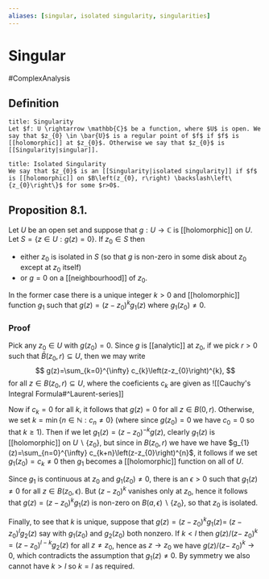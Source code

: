```yaml
---
aliases: [singular, isolated singularity, singularities]
---
```

# Singular
#ComplexAnalysis 

## Definition
```ad-definition
title: Singularity
Let $f: U \rightarrow \mathbb{C}$ be a function, where $U$ is open. We say that $z_{0} \in \bar{U}$ is a regular point of $f$ if $f$ is [[holomorphic]] at $z_{0}$. Otherwise we say that $z_{0}$ is [[Singularity|singular]].
```
```ad-definition
title: Isolated Singularity
We say that $z_{0}$ is an [[Singularity|isolated singularity]] if $f$ is [[holomorphic]] on $B\left(z_{0}, r\right) \backslash\left\{z_{0}\right\}$ for some $r>0$.
```
## Proposition 8.1.
Let $U$ be an open set and suppose that $g: U \rightarrow \mathbb{C}$ is [[holomorphic]] on $U$. Let $S=\{z \in U: g(z)=0\}$. If $z_{0} \in S$ then
- either $z_{0}$ is isolated in $S$ (so that $g$ is non-zero in some disk about $z_{0}$ except at $z_{0}$ itself)
- or $g=0$ on a [[neighbourhood]] of $z_{0}$.

In the former case there is a unique integer $k>0$ and [[holomorphic]] function $g_{1}$ such that $g(z)=\left(z-z_{0}\right)^{k} g_{1}(z)$ where $g_{1}\left(z_{0}\right) \neq 0$.

### Proof
Pick any $z_{0} \in U$ with $g\left(z_{0}\right)=0$. Since $g$ is [[analytic]] at $z_{0}$, if we pick $r>0$ such that $\bar{B}\left(z_{0}, r\right) \subseteq U$, then we may write
$$
g(z)=\sum_{k=0}^{\infty} c_{k}\left(z-z_{0}\right)^{k},
$$
for all $z \in B\left(z_{0}, r\right) \subseteq U$, where the coeficients $c_{k}$ are given as ![[Cauchy's Integral Formula#^Laurent-series]]

Now if $c_{k}=0$ for all $k$, it follows that $g(z)=0$ for all $z \in B(0, r)$. Otherwise, we set $k=\min \left\{n \in \mathbb{N}: c_{n} \neq 0\right\}$ (where since $g\left(z_{0}\right)=0$ we have $c_{0}=0$ so that $k \geq 1$). Then if we let $g_{1}(z)=\left(z-z_{0}\right)^{-k} g(z)$, clearly $g_{1}(z)$ is [[holomorphic]] on $U \backslash\left\{z_{0}\right\}$, but since in $B\left(z_{0}, r\right)$ we have we have $g_{1}(z)=\sum_{n=0}^{\infty} c_{k+n}\left(z-z_{0}\right)^{n}$, it follows if we set $g_{1}\left(z_{0}\right)=c_{k} \neq 0$ then $g_{1}$ becomes a [[holomorphic]] function on all of $U$. 

Since $g_{1}$ is continuous at $z_{0}$ and $g_{1}\left(z_{0}\right) \neq 0$, there is an $\epsilon>0$ such that $g_{1}(z) \neq 0$ for all $z \in B\left(z_{0}, \epsilon\right)$. But $\left(z-z_{0}\right)^{k}$ vanishes only at $z_{0}$, hence it follows that $g(z)=\left(z-z_{0}\right)^{k} g_{1}(z)$ is non-zero on $B(a, \epsilon) \backslash\left\{z_{0}\right\}$, so that $z_{0}$ is isolated.

Finally, to see that $k$ is unique, suppose that $g(z)=\left(z-z_{0}\right)^{k} g_{1}(z)=$ $\left(z-z_{0}\right)^l g_{2}(z)$ say with $g_{1}\left(z_{0}\right)$ and $g_{2}\left(z_{0}\right)$ both nonzero. If $k<l$ then $g(z) /(z-$ $\left.z_{0}\right)^{k}=\left(z-z_{0}\right)^{l-k} g_{2}(z)$ for all $z \neq z_{0}$, hence as $z \rightarrow z_{0}$ we have $g(z) /(z-$ $\left.z_{0}\right)^{k} \rightarrow 0$, which contradicts the assumption that $g_{1}(z) \neq 0$. By symmetry we also cannot have $k>l$ so $k=l$ as required.